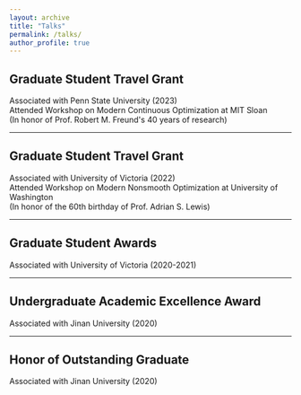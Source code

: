 ```yaml
---
layout: archive
title: "Talks"
permalink: /talks/
author_profile: true
---
```


## Graduate Student Travel Grant
Associated with Penn State University (2023)  
Attended Workshop on Modern Continuous Optimization at MIT Sloan  
(In honor of Prof. Robert M. Freund's 40 years of research)

---

## Graduate Student Travel Grant
Associated with University of Victoria (2022)  
Attended Workshop on Modern Nonsmooth Optimization at University of Washington  
(In honor of the 60th birthday of Prof. Adrian S. Lewis)

---

## Graduate Student Awards
Associated with University of Victoria (2020-2021)

---

## Undergraduate Academic Excellence Award
Associated with Jinan University (2020)

---

## Honor of Outstanding Graduate
Associated with Jinan University (2020)
